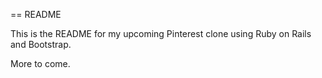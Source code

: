 == README

This is the README for my upcoming Pinterest clone using Ruby on Rails and Bootstrap. 

More to come.
